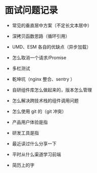 # 面试问题记录

* 常见的垂直居中方案（不定长文本居中）
* 深拷贝函数思路（循环引用）
* UMD、ESM 各自的优缺点（异步加载）
* 怎么取消一个请求/Promise
* 多栏测试
* 乾坤坑（nginx 整合、sentry ）

* 自研组件库怎么做起来的，版本怎么管理
* 怎么解决跨技术栈的组件调用问题
* 怎么使用 git 的（git 冲突）

* 产品用户体验是指
* 研发工具是指
* 最近读过什么分享一下
* 平时从什么渠道学习前端

* 简历上的字
